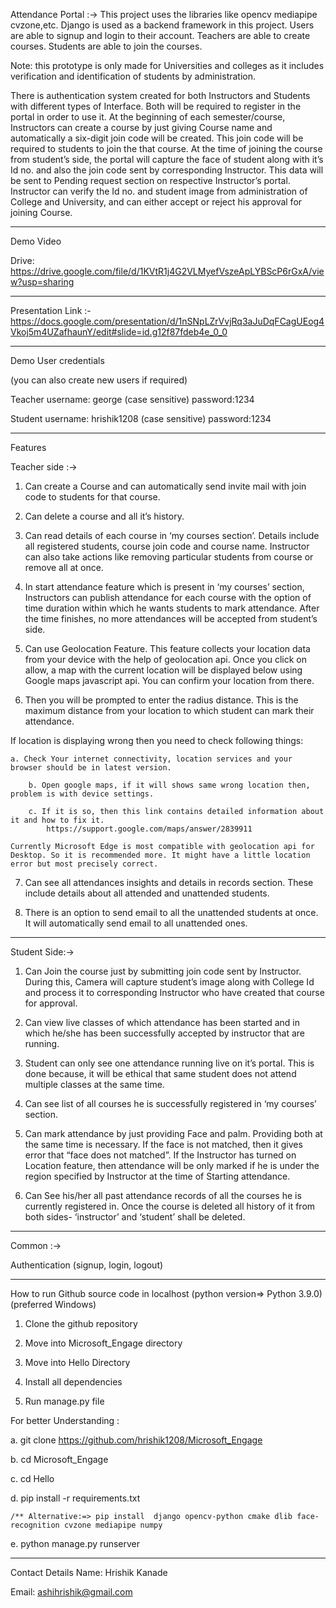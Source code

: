Attendance Portal :->
This project uses the libraries like opencv mediapipe cvzone,etc. Django is used as a backend framework in this project. Users are able to signup and login to their account. Teachers are able to create courses. Students are able to join the courses.

Note: this prototype is only made for Universities and colleges as it includes verification and identification of students by administration.

There is authentication system created for both Instructors and Students with different types of Interface. Both will be required to register in the portal in order to use it.
At the beginning of each semester/course, Instructors can create a course by just giving Course name and automatically a six-digit join code will be created. This join code will be required to students to join the that course. 
At the time of  joining the course from student’s side, the portal will capture the face of student along with it’s Id no. and also the join code sent by corresponding Instructor. 
This data will be sent to Pending request section on respective Instructor’s  portal. Instructor can verify the Id no. and student image from administration of College and University, and can either accept or reject his approval for joining Course. 

<hr>
Demo Video

Drive: https://drive.google.com/file/d/1KVtR1j4G2VLMyefVszeApLYBScP6rGxA/view?usp=sharing
<hr>

Presentation Link :- https://docs.google.com/presentation/d/1nSNpLZrVvjRq3aJuDqFCagUEog4Vkoj5m4UZafhaunY/edit#slide=id.g12f87fdeb4e_0_0

<hr>

Demo User credentials

(you can also create new users if required)

Teacher
username: george (case sensitive) password:1234

Student
username: hrishik1208 (case sensitive) password:1234
 <hr>
 
Features

Teacher side :->

1.  Can create a Course and can automatically send invite mail with join code to students for that course.

2.  Can delete a course and all it’s history.

3.  Can read details of each course in ‘my courses section’. Details include all registered students, course join code and course name. Instructor can also take actions like removing particular students from course or remove all at once.

4. In start attendance feature which is present in ‘my courses’ section, Instructors can publish attendance for each course with the option of time duration within which he wants students to mark attendance. After the time finishes, no more attendances will be accepted from student’s side. 

5.  Can use Geolocation Feature. This feature collects your location data from your device with the help of geolocation api. Once you click on allow, a map with the current location will be displayed below using Google maps javascript api. You can confirm your location from there.

6.  Then you will be prompted to enter the radius distance. This is the maximum distance from your location to 	which student can mark their attendance. 

  If location is displaying wrong then you need to check following things:
  
  	a. Check Your internet connectivity, location services and your browser should be in latest version.
    
		b. Open google maps, if it will shows same wrong location then, problem is with device settings.
    
		c. If it is so, then this link contains detailed information about it and how to fix it.
			https://support.google.com/maps/answer/2839911

    Currently Microsoft Edge is most compatible with geolocation api for Desktop. So it is recommended more. It might have a little location error but most precisely correct.

7.  Can see all attendances insights and details in records section. These include details about all attended and unattended students.

8.  There is an option to send email to all the unattended students at once. It will automatically send email to all unattended ones.



<hr>

Student Side:->

1.  Can Join the course just by submitting join code sent by Instructor. During this, Camera will capture student’s image along with College Id and process it to corresponding Instructor who have created that course for approval.
 
2.  Can view live classes of which attendance has been started and in which he/she has been successfully accepted by instructor that are running.

3.  Student can only see one attendance running live on it’s portal. This is done because, it will be ethical that same student does not attend multiple classes at the same time.

4.  Can see list of all courses he is successfully registered in ‘my courses’ section.

5.  Can mark attendance by just providing Face and palm. Providing both at the same time is necessary. If the face is not matched, then it gives error that “face does not matched”. If the Instructor has turned on Location feature, then attendance will be only marked if he is under the region specified by Instructor at the time of Starting attendance.

6.  Can See his/her all past attendance records of all the courses he is currently registered in. Once the course is deleted all history of it from both sides- ‘instructor’ and ‘student’ shall be deleted.

<hr>
Common :->

Authentication (signup, login, logout)

<hr>

How to run Github source code in localhost (python version=> Python 3.9.0) (preferred Windows)

1. Clone the github repository

2. Move into Microsoft_Engage directory

3. Move into Hello Directory

4. Install all dependencies

5. Run manage.py file


For better Understanding :

a. git clone https://github.com/hrishik1208/Microsoft_Engage

b. cd Microsoft_Engage

c. cd Hello

d. pip install -r requirements.txt 

    /** Alternative:=> pip install  django opencv-python cmake dlib face-recognition cvzone mediapipe numpy

e. python manage.py runserver


<hr>
Contact Details
Name: Hrishik Kanade 

Email: ashihrishik@gmail.com


